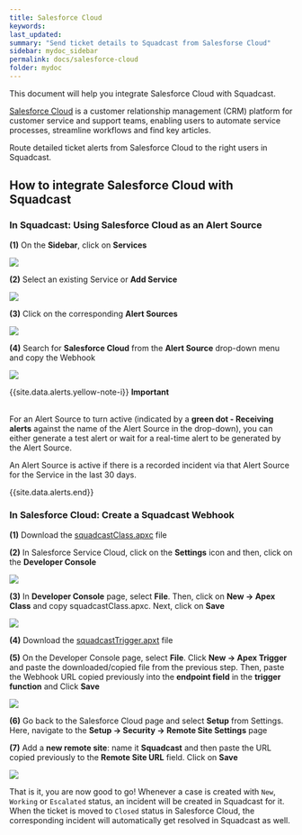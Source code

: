 ```yaml
---
title: Salesforce Cloud
keywords: 
last_updated: 
summary: "Send ticket details to Squadcast from Salesforse Cloud"
sidebar: mydoc_sidebar
permalink: docs/salesforce-cloud
folder: mydoc
---
```


This document will help you integrate Salesforce Cloud with Squadcast.

[Salesforce Cloud](https://www.salesforce.com) is a customer relationship management (CRM) platform for customer service and support teams, enabling users to automate service processes, streamline workflows and find key articles.

Route detailed ticket alerts from Salesforce Cloud to the right users in Squadcast.

## How to integrate Salesforce Cloud with Squadcast

### In Squadcast: Using Salesforce Cloud as an Alert Source

**(1)** On the **Sidebar**, click on **Services**

![](images/integration_1-1.png)

**(2)** Select an existing Service or **Add Service** 

![](images/integration_1-2.png)

**(3)** Click on the corresponding **Alert Sources**

![](images/integration_1.png)

**(4)** Search for **Salesforce Cloud** from the **Alert Source** drop-down menu and copy the Webhook

![](images/salesforce_1.png)

{{site.data.alerts.yellow-note-i}}
<b>Important</b><br/><br/>
<p>For an Alert Source to turn active (indicated by a <b>green dot - Receiving alerts</b> against the name of the Alert Source in the drop-down), you can either generate a test alert or wait for a real-time alert to be generated by the Alert Source.</p>
<p>An Alert Source is active if there is a recorded incident via that Alert Source for the Service in the last 30 days.</p>
{{site.data.alerts.end}}

### In Salesforce Cloud: Create a Squadcast Webhook

**(1)** Download the [squadcastClass.apxc](https://github.com/SquadcastHub/ingester/blob/master/manifests/salesforce-cloud/squadcastClass.apxt) file

**(2)** In Salesforce Service Cloud, click on the **Settings** icon and then, click on the **Developer Console**

![](images/salesforce_2.png)

**(3)** In **Developer Console** page, select **File**. Then, click on **New -> Apex Class** and copy squadcastClass.apxc. Next, click on **Save**

![](images/salesforce_3.png)

**(4)** Download the [squadcastTrigger.apxt](https://github.com/SquadcastHub/ingester/blob/master/manifests/salesforce-cloud/squadcastTrigger.apxt) file

**(5)** On the Developer Console page, select **File**. Click **New -> Apex Trigger** and paste the downloaded/copied file from the previous step. Then, paste the Webhook URL copied previously into the **endpoint field** in the **trigger function** and Click **Save**

![](images/salesforce_4.png)

**(6)** Go back to the Salesforce Cloud page and select **Setup** from Settings. Here, navigate to the **Setup -> Security -> Remote Site Settings** page

**(7)** Add a **new remote site**: name it **Squadcast** and then paste the URL copied previously to the **Remote Site URL** field. Click on **Save**

![](images/salesforce_5.png)

That is it, you are now good to go! Whenever a case is created with `New`, `Working` or `Escalated` status, an incident will be created in Squadcast for it. When the ticket is moved to `Closed` status in Salesforce Cloud, the corresponding incident will automatically get resolved in Squadcast as well.